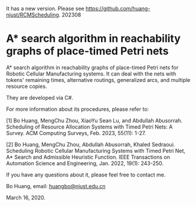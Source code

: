 It has a new version. Please see https://github.com/huang-njust/RCMScheduling.  202308

# A* search algorithm in reachability graphs of place-timed Petri nets
A* search algorithm in reachability graphs of place-timed Petri nets for Robotic Cellular Manufacturing systems.
It can deal with the nets with tokens' remaining times, alternative routings, generalized arcs, and multiple resource copies.

They are developed via C#.

For more information about its procedures, please refer to:

[1]	Bo Huang, MengChu Zhou, XiaoYu Sean Lu, and Abdullah Abusorrah. Scheduling of Resource Allocation Systems with Timed Petri Nets: A Survey. ACM Computing Surveys, Feb. 2023, 55(11): 1-27.

[2] Bo Huang, MengChu Zhou, Abdullah Abusorrah, Khaled Sedraoui. Scheduling Robotic Cellular Manufacturing Systems with Timed Petri Net, A* Search and Admissible Heuristic Function. IEEE Transactions on Automation Science and Engineering, Jan. 2022, 19(1): 243-250.

If you have any questions about it, please feel free to contact me.

Bo Huang, email: huangbo@njust.edu.cn

March 16, 2020.
